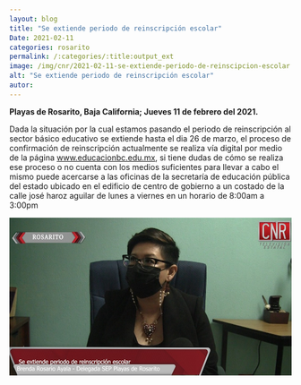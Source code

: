```yaml
---
layout: blog
title: "Se extiende periodo de reinscripción escolar"
Date: 2021-02-11
categories: rosarito
permalink: /:categories/:title:output_ext
image: /img/cnr/2021-02-11-se-extiende-periodo-de-reinscipcion-escolar.jpg
alt: "Se extiende periodo de reinscripción escolar"
autor:
---
```


**Playas de Rosarito, Baja California; Jueves 11 de febrero del 2021.** 

Dada la situación por la cual estamos pasando el periodo de reinscripción al sector básico educativo se extiende hasta el dia 26 de marzo, el proceso de confirmación de reinscripción actualmente se realiza vía digital por medio de la página www.educacionbc.edu.mx, si tiene dudas de cómo se realiza ese proceso o no cuenta con los medios suficientes para llevar a cabo el mismo puede acercarse a las oficinas de la secretaría de educación pública del estado ubicado en el edificio de centro de gobierno a un costado de la calle josé haroz aguilar de lunes a viernes en un horario de 8:00am a 3:00pm

<div id="carouselExampleSlidesOnly" class="carousel slide" data-ride="carousel">
  <div class="carousel-inner">
    <div class="carousel-item active">
       <img class="d-block w-100" src="/img/cnr/2021-02-11-se-extiende-periodo-de-reinscipcion-escolar.jpg" loading="lazy"  alt="Se extiende periodo de reinscripción escolar">
    </div>
  </div>
</div>